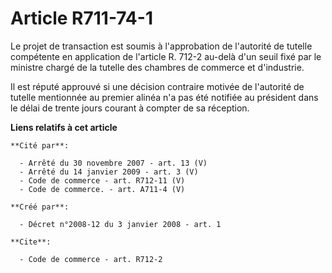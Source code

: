 # Article R711-74-1

Le projet de transaction est soumis à l'approbation de l'autorité de tutelle compétente en application de l'article R. 712-2
au-delà d'un seuil fixé par le ministre chargé de la tutelle des chambres de commerce et d'industrie.

Il est réputé approuvé si une décision contraire motivée de l'autorité de tutelle mentionnée au premier alinéa n'a pas été
notifiée au président dans le délai de trente jours courant à compter de sa réception.

**Liens relatifs à cet article**

	**Cité par**:

	  - Arrêté du 30 novembre 2007 - art. 13 (V)
	  - Arrêté du 14 janvier 2009 - art. 3 (V)
	  - Code de commerce - art. R712-11 (V)
	  - Code de commerce. - art. A711-4 (V)

	**Créé par**:

	  - Décret n°2008-12 du 3 janvier 2008 - art. 1

	**Cite**:

	  - Code de commerce - art. R712-2
